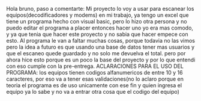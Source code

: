 Hola bruno, paso a comentarte:
Mi proyecto  lo voy a usar para escanear los equipos(decodificadores y modems) en mi trabajo, ya tengo un excel que tiene un programa hecho con visual basic, pero lo hizo otra persona y no puedo editar el programa a placer entonces hacer uno yo era mas comodo, y ya que tenia que hacer este proyecto y no sabia que hacer empece con esto.
Al programa le van a faltar muchas cosas, porque todavia no las vimos pero la idea a futuro es que usando una base de datos tener mas usuarios y que el escaneo quede guardado y no solo me devuelva el total. pero por ahora hice esto porque es un poco la base del proyecto y por lo que entendi con eso cumple con la pre-entrega.
ACLARACIONES PARA EL USO DEL PROGRAMA:
los equipos tienen codigos alfanumericos de entre 10 y 16 caracteres, por eso va a tener esas validaciones(no lo aclaro porque en teoria el programa es de uso unicamente con ese fin y quien ingresa el equipo ya lo sabe y no va a entrar otra cosa que el codigo del equipo)
